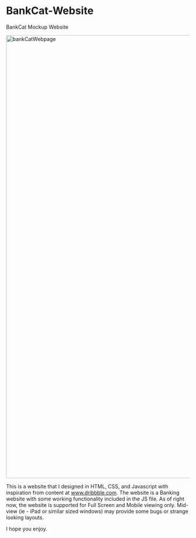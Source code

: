 # BankCat-Website
BankCat Mockup Website

<img width="1212" alt="bankCatWebpage" src="https://user-images.githubusercontent.com/57625094/160738786-031d1ac8-a738-45ec-a8d8-0fd3b043b890.png">


This is a website that I designed in HTML, CSS, and Javascript with inspiration from content at www.dribbble.com. The website is a Banking website with some working functionality included in the JS file. As of right now, the website is supported for Full Screen and Mobile viewing only. Mid-view (ie - iPad or similar sized windows) may provide some bugs or strange looking layouts. 

I hope you enjoy. 
